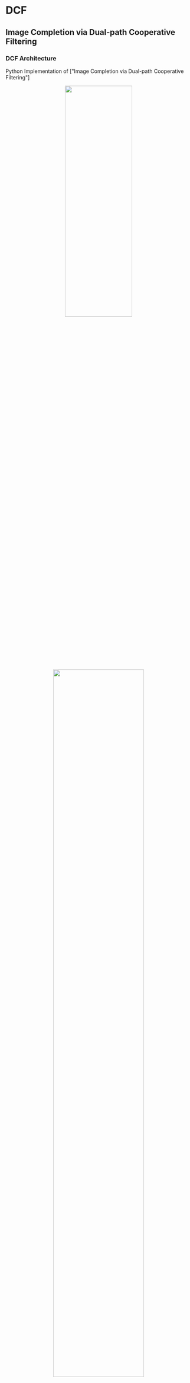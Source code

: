 # DCF

## Image Completion via Dual-path Cooperative Filtering



### DCF Architecture

Python Implementation of ["Image Completion via Dual-path Cooperative Filtering"]

<a href="http://tensorlayer.readthedocs.io">
<div align="center">
	<img src="imgs/fig.1.png" width="60%" height="40%"/>
</div>
</a> </pre> </pre> <br />


<a href="http://tensorlayer.readthedocs.io">
<div align="center">
	<img src="imgs/fig.2.png" width="70%" height="70%"/>
</div>
</a> </pre> </pre> <br />

<a href="http://tensorlayer.readthedocs.io">
<div align="center">
	<img src="imgs/fig.3.png" width="80%" height="80%"/>
</div>
</a> </pre> </pre> <br />

### Results


<a href="http://tensorlayer.readthedocs.io">
<div align="center">
	<img src="imgs/fig.4.png" width="70%" height="70%"/>
</div>
</a> <br /> <br />

<a href="http://tensorlayer.readthedocs.io">
<div align="center">
	<img src="imgs/fig.5.png" width="70%" height="70%"/>
</div>
</a> <br /> <br />



### Prepare Data

The dataset can be downloaded from this [kaggle link](https://www.kaggle.com/insaff/massachusetts-roads-dataset). Some of the images in training set does not have corresponding masks. The training code filters out those images. All the images are of size 800x800. Code for data analysis is in this notebook. 
  
